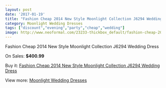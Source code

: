 ```yaml
---
layout: post
date: '2017-01-19'
title: "Fashion Cheap 2014 New Style Moonlight Collection J6294 Wedding Dress"
category: Moonlight Wedding Dresses
tags: ["discount","evening","party","cheap","wedding"]
image: http://www.neoformal.com/23233-thickbox_default/fashion-cheap-2014-new-style-moonlight-collection-j6294-wedding-dress.jpg
---
```

Fashion Cheap 2014 New Style Moonlight Collection J6294 Wedding Dress

On Sales: **$400.99**
<a href="https://www.neoformal.com/en/moonlight-wedding-dresses-2014/7784-fashion-cheap-2014-new-style-moonlight-collection-j6294-wedding-dress.html"><amp-img layout="responsive" width="600" height="600" src="//www.neoformal.com/23233-thickbox_default/fashion-cheap-2014-new-style-moonlight-collection-j6294-wedding-dress.jpg" alt="Fashion Cheap 2014 New Style Moonlight Collection J6294 Wedding Dress 0" /></a>

Buy it: [Fashion Cheap 2014 New Style Moonlight Collection J6294 Wedding Dress](https://www.neoformal.com/en/moonlight-wedding-dresses-2014/7784-fashion-cheap-2014-new-style-moonlight-collection-j6294-wedding-dress.html "Fashion Cheap 2014 New Style Moonlight Collection J6294 Wedding Dress")

View more: [Moonlight Wedding Dresses](https://www.neoformal.com/en/128-moonlight-wedding-dresses-2014 "Moonlight Wedding Dresses")